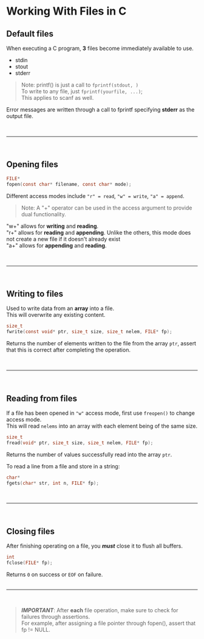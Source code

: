 # Working With Files in C

## Default files

When executing a C program, **3** files become immediately available to use. <br>
- stdin
- stout
- stderr

>Note: printf() is just a call to `fprintf(stdout, )`<br>
>To write to any file, just `fprintf(yourfile, ...)`; <br>
>This applies to scanf as well. <br>

Error messages are written through a call to fprintf specifying **stderr** as the output file. <br>

<br>

---

<br>

## Opening files

```c
FILE*
fopen(const char* filename, const char* mode);
```

Different access modes include `"r" = read`, `"w" = write`, `"a" = append`. <br>

>Note: A "+" operator can be used in the access argument to provide dual functionality. <br>

"w+" allows for **writing** and **reading**.<br>
"r+" allows for **reading** and **appending**. Unlike the others, this mode does not create a new file if it doesn't already exist<br>
"a+" allows for **appending** and **reading**.<br>

<br>

---

<br>

## Writing to files 

Used to write data from an **array** into a file. <br>
This will overwrite any existing content. <br>

```c
size_t
fwrite(const void* ptr, size_t size, size_t nelem, FILE* fp);
```

Returns the number of elements written to the file from the array `ptr`, assert that this is correct after completing the operation. <Br>

<br>

---

<br>

## Reading from files

If a file has been opened in `"w"` access mode, first use `freopen()` to change access mode. <br>
This will read `nelems` into an array with each element being of the same size. <br>

```c
size_t
fread(void* ptr, size_t size, size_t nelem, FILE* fp);
```

Returns the number of values successfully read into the array `ptr`. <br>

To read a line from a file and store in a string: <br>
```c
char*
fgets(char* str, int n, FILE* fp);
```


<br>

---

<br>

## Closing files

After finishing operating on a file, you ***must*** close it to flush all buffers. <br>

```c
int
fclose(FILE* fp);
```

Returns `0` on success or `EOF` on failure. <br>
<br>

---

<br>


>***IMPORTANT***: After **each** file operation, make sure to check for failures through assertions. <br>
>For example, after assigning a file pointer through fopen(), assert that fp != NULL. <br>
